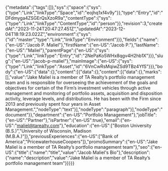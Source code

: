 {"metadata":{"tags":[]},"sys":{"space":{"sys":{"type":"Link","linkType":"Space","id":"eojhq1xf4v9y"}},"type":"Entry","id":"DFdmyga4ZSGErQsXzoR9a","contentType":{"sys":{"type":"Link","linkType":"ContentType","id":"person"}},"revision":3,"createdAt":"2023-11-24T20:47:27.451Z","updatedAt":"2023-12-04T18:19:23.022Z","environment":{"sys":{"id":"master","type":"Link","linkType":"Environment"}}},"fields":{"name":{"en-US":"Jacob P. Maliel"},"firstName":{"en-US":"Jacob P."},"lastName":{"en-US":"Maliel"},"parentPage":{"en-US":{"sys":{"type":"Link","linkType":"Entry","id":"2NePaKo5WHx8qgv4H2hb1X"}}},"slug":{"en-US":"jacob-p-maliel"},"mainImage":{"en-US":{"sys":{"type":"Link","linkType":"Asset","id":"6VnCwRsMqiwZSd9TBz4YfS"}}},"body":{"en-US":{"data":{},"content":[{"data":{},"content":[{"data":{},"marks":[],"value":"Jake Maliel is a member of TA Realty’s portfolio management team and is responsible for overseeing the achievement of the goals and objectives for certain of the Firm’s investment vehicles through active management and monitoring of portfolio assets, acquisition and disposition activity, leverage levels, and distributions. He has been with the Firm since 2013 and previously spent four years in Asset Management.","nodeType":"text"}],"nodeType":"paragraph"}],"nodeType":"document"}},"department":{"en-US":"Portfolio Management"},"jobTitle":{"en-US":"Partner"},"isPartner":{"en-US":true},"email":{"en-US":"maliel@tarealty.com"},"education":{"en-US":["Boston University (B.S.)","University of Wisconsin, Madison (M.B.A.)"]},"previousExperiences":{"en-US":["Bank of America","PricewaterhouseCoopers"]},"promoSummary":{"en-US":"Jake Maliel is a member of TA Realty’s portfolio management team"},"seo":{"en-US":{"title":{"name":"title","value":"Jacob Maliel's Bio"},"description":{"name":"description","value":"Jake Maliel is a member of TA Realty’s portfolio management team"}}}}}